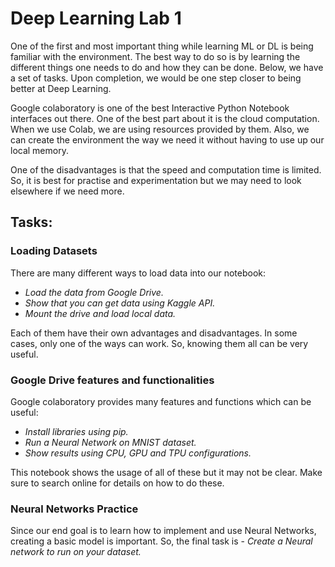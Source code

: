 # Deep Learning Lab 1

One of the first and most important thing while learning ML or DL is being familiar with the environment.
The best way to do so is by learning the different things one needs to do and how they can be done.
Below, we have a set of tasks. Upon completion, we would be one step closer to being better at Deep Learning.

Google colaboratory is one of the best Interactive Python Notebook interfaces out there.
One of the best part about it is the cloud computation. When we use Colab, we are using resources provided by them.
Also, we can create the environment the way we need it without having to use up our local memory.

One of the disadvantages is that the speed and computation time is limited.
So, it is best for practise and experimentation but we may need to look elsewhere if we need more.

## Tasks:

### Loading Datasets

There are many different ways to load data into our notebook:

* *Load the data from Google Drive.*
* *Show that you can get data using Kaggle API.*
* *Mount the drive and load local data.*

Each of them have their own advantages and disadvantages. In some cases, only one of the ways can work. So, knowing them all can be very  useful.

### Google Drive features and functionalities

Google colaboratory provides many features and functions which can be useful:

* *Install libraries using pip.*
* *Run a Neural Network on MNIST dataset.*
* *Show results using CPU, GPU and TPU configurations.*

This notebook shows the usage of all of these but it may not be clear. Make sure to search online for details on how to do these.

### Neural Networks Practice

Since our end goal is to learn how to implement and use Neural Networks, creating a basic model is important. So, the final task is - *Create a Neural network to run on your dataset.*
